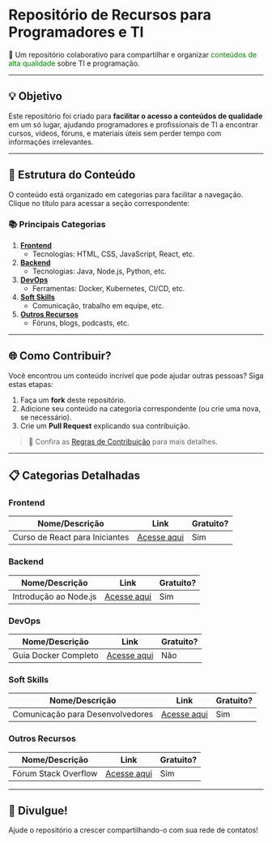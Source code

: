 # **Repositório de Recursos para Programadores e TI**  
🌟 Um repositório colaborativo para compartilhar e organizar <span style="color:#008000">conteúdos de alta qualidade</span> sobre TI e programação.  

---

## **💡 Objetivo**  
Este repositório foi criado para **facilitar o acesso a conteúdos de qualidade** em um só lugar, ajudando programadores e profissionais de TI a encontrar cursos, vídeos, fóruns, e materiais úteis sem perder tempo com informações irrelevantes.

---

## **📂 Estrutura do Conteúdo**  
O conteúdo está organizado em categorias para facilitar a navegação. Clique no título para acessar a seção correspondente:  

### **📚 Principais Categorias**  
1. **[Frontend](#frontend)**  
   - Tecnologias: HTML, CSS, JavaScript, React, etc.  
2. **[Backend](#backend)**  
   - Tecnologias: Java, Node.js, Python, etc.  
3. **[DevOps](#devops)**  
   - Ferramentas: Docker, Kubernetes, CI/CD, etc.  
4. **[Soft Skills](#soft-skills)**  
   - Comunicação, trabalho em equipe, etc.  
5. **[Outros Recursos](#outros-recursos)**  
   - Fóruns, blogs, podcasts, etc.  

---

## **🌐 Como Contribuir?**  
Você encontrou um conteúdo incrível que pode ajudar outras pessoas? Siga estas etapas:  
1. Faça um **fork** deste repositório.  
2. Adicione seu conteúdo na categoria correspondente (ou crie uma nova, se necessário).  
3. Crie um **Pull Request** explicando sua contribuição.  

> 📖 Confira as [Regras de Contribuição](./CONTRIBUTING.md) para mais detalhes.  

---

## **📋 Categorias Detalhadas**  

### **Frontend**  
| Nome/Descrição  | Link | Gratuito? |  
|------------------|------|-----------|  
| Curso de React para Iniciantes | [Acesse aqui](https://exemplo.com/react-curso) | Sim |  

### **Backend**  
| Nome/Descrição  | Link | Gratuito? |  
|------------------|------|-----------|  
| Introdução ao Node.js | [Acesse aqui](https://exemplo.com/node-intro) | Sim |  

### **DevOps**  
| Nome/Descrição  | Link | Gratuito? |  
|------------------|------|-----------|  
| Guia Docker Completo | [Acesse aqui](https://exemplo.com/docker-guia) | Não |  

### **Soft Skills**  
| Nome/Descrição  | Link | Gratuito? |  
|------------------|------|-----------|  
| Comunicação para Desenvolvedores | [Acesse aqui](https://exemplo.com/comunicacao) | Sim |  

### **Outros Recursos**  
| Nome/Descrição  | Link | Gratuito? |  
|------------------|------|-----------|  
| Fórum Stack Overflow | [Acesse aqui](https://stackoverflow.com) | Sim |  

---

## **📢 Divulgue!**  
Ajude o repositório a crescer compartilhando-o com sua rede de contatos!  
